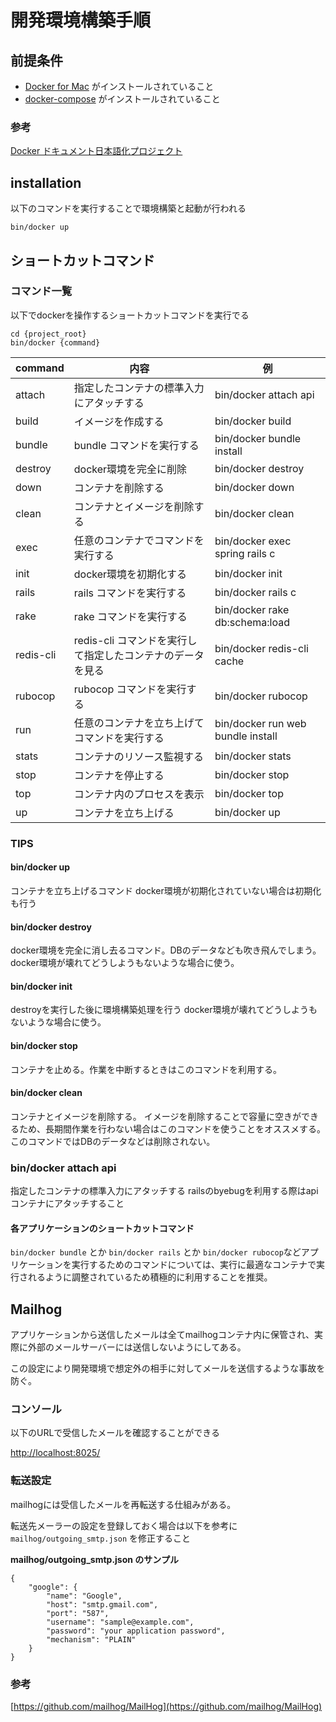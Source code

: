 # 開発環境構築手順
## 前提条件
- [Docker for Mac](https://docs.docker.com/docker-for-mac/install/) がインストールされていること
- [docker-compose](https://docs.docker.com/compose/install/) がインストールされていること

### 参考
[Docker ドキュメント日本語化プロジェクト](http://docs.docker.jp/)

## installation
以下のコマンドを実行することで環境構築と起動が行われる
```
bin/docker up
```

## ショートカットコマンド

### コマンド一覧
以下でdockerを操作するショートカットコマンドを実行でる
```
cd {project_root}
bin/docker {command}
```

| command | 内容 | 例 |
| --- | --- | --- |
| attach | 指定したコンテナの標準入力にアタッチする | bin/docker attach api |
| build | イメージを作成する | bin/docker build |
| bundle | bundle コマンドを実行する | bin/docker bundle install |
| destroy | docker環境を完全に削除 | bin/docker destroy |
| down | コンテナを削除する | bin/docker down |
| clean | コンテナとイメージを削除する | bin/docker clean |
| exec | 任意のコンテナでコマンドを実行する | bin/docker exec spring rails c |
| init | docker環境を初期化する | bin/docker init |
| rails | rails コマンドを実行する | bin/docker rails c |
| rake | rake コマンドを実行する | bin/docker rake db:schema:load |
| redis-cli | redis-cli コマンドを実行して指定したコンテナのデータを見る | bin/docker redis-cli cache |
| rubocop | rubocop コマンドを実行する | bin/docker rubocop |
| run | 任意のコンテナを立ち上げてコマンドを実行する | bin/docker run web bundle install |
| stats | コンテナのリソース監視する  | bin/docker stats |
| stop | コンテナを停止する  | bin/docker stop |
| top | コンテナ内のプロセスを表示  | bin/docker top |
| up | コンテナを立ち上げる | bin/docker up |

### TIPS

#### bin/docker up
コンテナを立ち上げるコマンド
docker環境が初期化されていない場合は初期化も行う

#### bin/docker destroy
docker環境を完全に消し去るコマンド。DBのデータなども吹き飛んでしまう。
docker環境が壊れてどうしようもないような場合に使う。

#### bin/docker init
destroyを実行した後に環境構築処理を行う
docker環境が壊れてどうしようもないような場合に使う。

#### bin/docker stop
コンテナを止める。作業を中断するときはこのコマンドを利用する。

#### bin/docker clean
コンテナとイメージを削除する。
イメージを削除することで容量に空きができるため、長期間作業を行わない場合はこのコマンドを使うことをオススメする。
このコマンドではDBのデータなどは削除されない。

### bin/docker attach api
指定したコンテナの標準入力にアタッチする
railsのbyebugを利用する際はapiコンテナにアタッチすること

#### 各アプリケーションのショートカットコマンド
`bin/docker bundle` とか `bin/docker rails` とか `bin/docker rubocop`などアプリケーションを実行するためのコマンドについては、実行に最適なコンテナで実行されるように調整されているため積極的に利用することを推奨。

## Mailhog
アプリケーションから送信したメールは全てmailhogコンテナ内に保管され、実際に外部のメールサーバーには送信しないようにしてある。

この設定により開発環境で想定外の相手に対してメールを送信するような事故を防ぐ。

### コンソール
以下のURLで受信したメールを確認することができる

[http://localhost:8025/](http://localhost:8025/)

### 転送設定
mailhogには受信したメールを再転送する仕組みがある。

転送先メーラーの設定を登録しておく場合は以下を参考に `mailhog/outgoing_smtp.json` を修正すること

**mailhog/outgoing_smtp.json のサンプル**
```
{
    "google": {
        "name": "Google",
        "host": "smtp.gmail.com",
        "port": "587",
        "username": "sample@example.com",
        "password": "your application password",
        "mechanism": "PLAIN"
    }
}
```

### 参考
[https://github.com/mailhog/MailHog](https://github.com/mailhog/MailHog)

